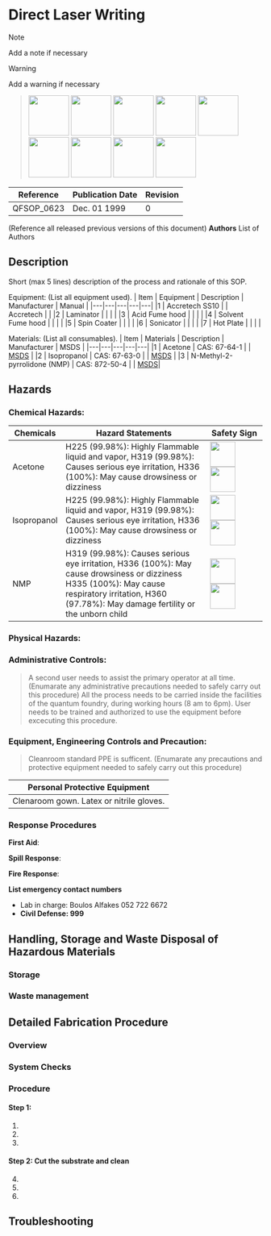# Direct Laser Writing
> [!NOTE]
> Add a note if necessary

> [!WARNING]
> Add a warning if necessary

><img src ="https://pubchem.ncbi.nlm.nih.gov/images/ghs/GHS01.svg" width=80>
><img src ="https://pubchem.ncbi.nlm.nih.gov/images/ghs/GHS02.svg" width=80> 
><img src ="https://pubchem.ncbi.nlm.nih.gov/images/ghs/GHS03.svg" width=80>
><img src ="https://pubchem.ncbi.nlm.nih.gov/images/ghs/GHS04.svg" width=80> 
><img src ="https://pubchem.ncbi.nlm.nih.gov/images/ghs/GHS05.svg" width=80> 
><img src ="https://pubchem.ncbi.nlm.nih.gov/images/ghs/GHS06.svg" width=80> 
><img src ="https://pubchem.ncbi.nlm.nih.gov/images/ghs/GHS07.svg" width=80> 
><img src ="https://pubchem.ncbi.nlm.nih.gov/images/ghs/GHS08.svg" width=80> 
><img src ="https://pubchem.ncbi.nlm.nih.gov/images/ghs/GHS09.svg" width=80> 

| Reference | Publication Date | Revision |
|----|----|----|
|QFSOP_0623 | Dec. 01 1999 | 0 |
(Reference all released previous versions of this document)
**Authors**
List of Authors

##   Description
Short (max 5 lines) description of the process and rationale of this SOP.

Equipment: (List all equipment used).
| Item |  Equipment | Description | Manufacturer | Manual |
|---|---|---|---|---|
|1 | Accretech SS10   | | Accretech | |
|2 | Laminator   | | | |
|3 | Acid Fume hood   | | | |
|4 | Solvent Fume hood   | | | |
|5 | Spin Coater   | | | |
|6 | Sonicator   | | | |
|7 | Hot Plate   | | | |

Materials: (List all consumables).
| Item |  Materials | Description | Manufacturer | MSDS |
|---|---|---|---|---|
|1 | Acetone    | CAS: 67-64-1 | | [MSDS](https://pubchem.ncbi.nlm.nih.gov/compound/180#datasheet=LCSS) |
|2 | Isopropanol   | CAS: 67-63-0 | | [MSDS](https://pubchem.ncbi.nlm.nih.gov/compound/3776#datasheet=LCSS) |
|3 | N-Methyl-2-pyrrolidone (NMP) | CAS: 872-50-4 | | [MSDS](https://pubchem.ncbi.nlm.nih.gov/compound/13387#datasheet=LCSS)|

 
##   Hazards
### Chemical Hazards:
|Chemicals|**Hazard Statements**| Safety Sign |
|---|---|---|
| Acetone | H225 (99.98%): Highly Flammable liquid and vapor, H319 (99.98%): Causes serious eye irritation, H336 (100%): May cause drowsiness or dizziness | <img src ="https://pubchem.ncbi.nlm.nih.gov/images/ghs/GHS02.svg" width=50> <img src ="https://pubchem.ncbi.nlm.nih.gov/images/ghs/GHS07.svg" width=50> |
| Isopropanol | H225 (99.98%): Highly Flammable liquid and vapor, H319 (99.98%): Causes serious eye irritation, H336 (100%): May cause drowsiness or dizziness | <img src ="https://pubchem.ncbi.nlm.nih.gov/images/ghs/GHS02.svg" width=50> <img src ="https://pubchem.ncbi.nlm.nih.gov/images/ghs/GHS07.svg" width=50> |
| NMP | H319 (99.98%): Causes serious eye irritation, H336 (100%): May cause drowsiness or dizziness H335 (100%): May cause respiratory irritation, H360 (97.78%): May damage fertility or the unborn child | <img src ="https://pubchem.ncbi.nlm.nih.gov/images/ghs/GHS08.svg" width=50> <img src ="https://pubchem.ncbi.nlm.nih.gov/images/ghs/GHS07.svg" width=50> <img width=300> |

### Physical Hazards:


### Administrative Controls:
> A second user needs to assist the primary operator at all time.
(Enumarate any administrative precautions needed to safely carry out this procedure)
All the process needs to be carried inside the facilities of the quantum foundry, during working hours (8 am to 6pm).
User needs to be trained and authorized to use the equipment before excecuting this procedure.

### Equipment, Engineering Controls and Precaution:
> Cleanroom standard PPE is sufficent.
(Enumarate any precautions and protective equipment needed to safely carry out this procedure)

|Personal Protective Equipment |
|---|
| Clenaroom gown. Latex or nitrile gloves.|

### Response Procedures
**First Aid**: 

**Spill Response**:

**Fire Response**:


**List emergency contact numbers**
- Lab in charge: Boulos Alfakes 052 722 6672
- **Civil Defense: 999**

## Handling, Storage and Waste Disposal of Hazardous Materials
### Storage

### Waste management

## Detailed Fabrication Procedure
### Overview


### System Checks

### Procedure
#### Step 1: 
1. 
2. 
3. 

#### Step 2: Cut the substrate and clean
4. 
5. 
6. 

## Troubleshooting

